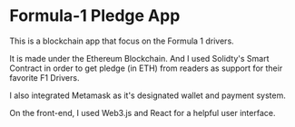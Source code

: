 # Formula-1 Pledge App

This is a blockchain app that focus on the Formula 1 drivers.

It is made under the Ethereum Blockchain. And I used Solidty's Smart Contract in order to get pledge (in ETH) from readers as support for their favorite F1 Drivers.

I also integrated Metamask as it's designated wallet and payment system.

On the front-end, I used Web3.js and React for a helpful user interface.



